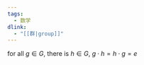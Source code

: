 ```yaml
---
tags:
  - 数学
dlink:
  - "[[群|group]]"
---
```

for all $g \in G$, there is $h \in G$, $g\cdot h=h\cdot g=e$
